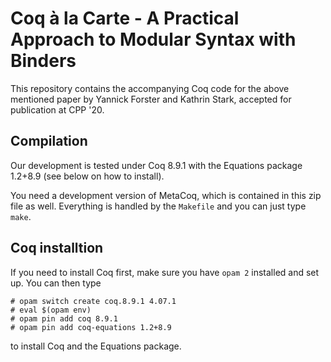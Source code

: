 # Coq à la Carte - A Practical Approach to Modular Syntax with Binders

This repository contains the accompanying Coq code for the above mentioned paper by Yannick Forster and Kathrin Stark, accepted for publication at CPP '20.

## Compilation

Our development is tested under Coq 8.9.1 with the Equations package 1.2+8.9 (see below on how to install).

You need a development version of MetaCoq, which is contained in this zip file as well. Everything is handled by the `Makefile` and you can just type `make`.

## Coq installtion

If you need to install Coq first, make sure you have `opam 2` installed and set up. You can then type

``` shell
# opam switch create coq.8.9.1 4.07.1
# eval $(opam env)
# opam pin add coq 8.9.1
# opam pin add coq-equations 1.2+8.9
```

to install Coq and the Equations package.
